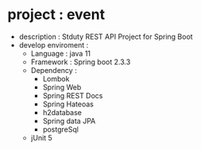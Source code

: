 # project : event
- description : Stduty REST API Project for Spring Boot
- develop enviroment :
  - Language : java 11
  - Framework : Spring boot 2.3.3
  - Dependency :
    - Lombok
    - Spring Web
    - Spring REST Docs
    - Spring Hateoas
    - h2database
    - Spring data JPA
    - postgreSql
  - jUnit 5
